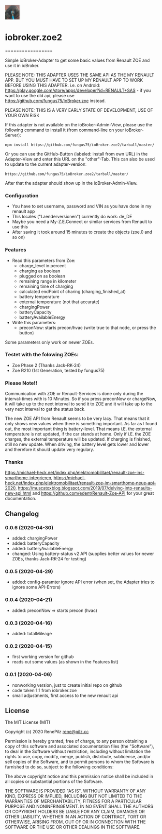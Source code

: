 ![Logo](admin/zoe.png)
# iobroker.zoe2
=================

Simple ioBroker-Adapter to get some basic values from Renault ZOE and use it in ioBroker. 

PLEASE NOTE: THIS ADAPTER USES THE SAME API AS THE MY RENAULT APP. BUT YOU MUST HAVE TO SET UP MY RENAULT APP TO WORK BEFORE USING THIS ADAPTER. i.e. on Android: https://play.google.com/store/apps/developer?id=RENAULT+SAS - if you want to use the old api, please use https://github.com/fungus75/ioBroker.zoe instead.

PLEASE NOTE: THIS IS A VERY EARLY STATE OF DEVELOPMENT, USE OF YOUR OWN RISK

If this adapter is not available on the ioBroker-Admin-View, please use the following command to install it (from command-line on your ioBroker-Server):

```npm install https://github.com/fungus75/ioBroker.zoe2/tarball/master/```

Or you can use the GitHub-Button (labeled: install from own URL) in the Adapter-View and enter this URL on the "other"-Tab. This can also be used to update to the current adapter-version:

```https://github.com/fungus75/ioBroker.zoe2/tarball/master/```




After that the adapter should show up in the ioBroker-Admin-View.

### Configuration

- You have to set username, password and VIN as you have done in my renault app
- This locales ("Laenderversionen") currently do work: de_DE
- Maybe you need a My-Z.E.Connect or similar services from Renault to use this
- After saving it took around 15 minutes to create the objects (zoe.0 and so on)

### Features

- Read this parameters from Zoe:
   - charge_level in percent
   - charging as boolean
   - plugged on as boolean
   - remaining range in kilometer
   - remaining time of charging
   - calculated endPoint of charing (charging_finished_at)
   - battery temperature
   - external temperature (not that accurate)
   - chargingPower
   - batteryCapacity
   - batteryAvailableEnergy
- Write this parameters:
   - preconNow: starts precon/hvac (write true to that node, or press the button)


Some parameters only work on newer ZOEs.

### Testet with the folowing ZOEs:
- Zoe Phase 2 (Thanks Jack-RK-24)
- Zoe R210 (1st Generation, tested by fungus75)

### Please Note!!

Communication with ZOE or Renault-Services is done only during the interval-times with is 10 Minutes.
So if you press preconNow or chargeNow, it will take up to the next interval to send it to ZOE and it will take up to the
very next interval to get the status back.

The new ZOE API from Renault seems to be very lacy. That means that it only shows new values when there is something important.
As far as I found out, the most important thing is battery-level. That means i.E. the external temperature is not updated,
if the car stands at home. Only if i.E. the ZOE charges, the external temperature will be updated. If charging is finished,
still no new update. When driving, the battery level gets lower and lower and therefore it should update very regulary.

### Thanks  

https://michael-heck.net/index.php/elektromobilitaet/renault-zoe-ins-smarthome-integrieren, 
https://michael-heck.net/index.php/elektromobilitaet/renault-zoe-im-smarthome-neue-api-2020,
https://muscatoxblog.blogspot.com/2019/07/delving-into-renaults-new-api.html
and https://github.com/edent/Renault-Zoe-API for your great documentation.



## Changelog

### 0.0.6 (2020-04-30)
- added: chargingPower
- added: batteryCapacity
- added: batteryAvailableEnergy
- changed: Using battery-status v2 API (supplies better values for newer ZOEs, thanks Jack-RK-24 for testing)

### 0.0.5 (2020-04-29)
- added: config-paramter ignore API error (when set, the Adapter tries to ignore some API-Errors)

### 0.0.4 (2020-04-21)
- added: preconNow => starts precon (hvac)

### 0.0.3 (2020-04-16)
- added: totalMileage

### 0.0.2 (2020-04-15)
- first working version for github
- reads out some values (as shown in the Features list)

### 0.0.1 (2020-04-06)
- nonworking version, just to create initial repo on github
- code taken 1:1 from iobroker.zoe
- small adjustments, first access to the new renault api

## License
The MIT License (MIT)

Copyright (c) 2020 RenePilz <rene@pilz.cc>

Permission is hereby granted, free of charge, to any person obtaining a copy
of this software and associated documentation files (the "Software"), to deal
in the Software without restriction, including without limitation the rights
to use, copy, modify, merge, publish, distribute, sublicense, and/or sell
copies of the Software, and to permit persons to whom the Software is
furnished to do so, subject to the following conditions:

The above copyright notice and this permission notice shall be included in
all copies or substantial portions of the Software.

THE SOFTWARE IS PROVIDED "AS IS", WITHOUT WARRANTY OF ANY KIND, EXPRESS OR
IMPLIED, INCLUDING BUT NOT LIMITED TO THE WARRANTIES OF MERCHANTABILITY,
FITNESS FOR A PARTICULAR PURPOSE AND NONINFRINGEMENT. IN NO EVENT SHALL THE
AUTHORS OR COPYRIGHT HOLDERS BE LIABLE FOR ANY CLAIM, DAMAGES OR OTHER
LIABILITY, WHETHER IN AN ACTION OF CONTRACT, TORT OR OTHERWISE, ARISING FROM,
OUT OF OR IN CONNECTION WITH THE SOFTWARE OR THE USE OR OTHER DEALINGS IN
THE SOFTWARE.


